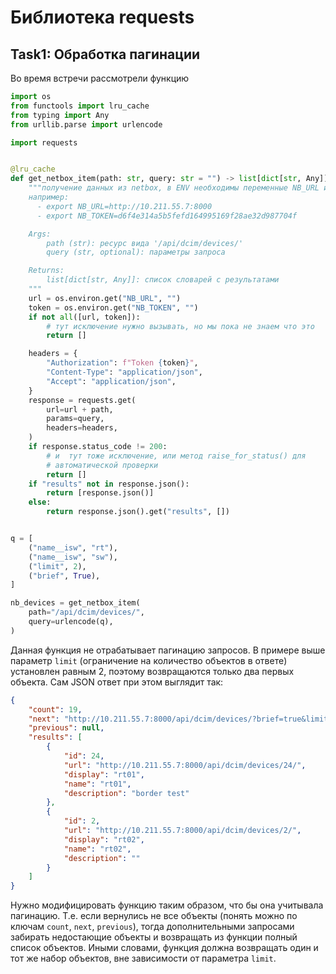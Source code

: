 # Библиотека requests

## Task1: Обработка пагинации

Во время встречи рассмотрели функцию

```python
import os
from functools import lru_cache
from typing import Any
from urllib.parse import urlencode

import requests


@lru_cache
def get_netbox_item(path: str, query: str = "") -> list[dict[str, Any]]:
    """получение данных из netbox, в ENV необходимы переменные NB_URL и NB_TOKEN
    например:
      - export NB_URL=http://10.211.55.7:8000
      - export NB_TOKEN=d6f4e314a5b5fefd164995169f28ae32d987704f

    Args:
        path (str): ресурс вида '/api/dcim/devices/'
        query (str, optional): параметры запроса

    Returns:
        list[dict[str, Any]]: список словарей с результатами
    """
    url = os.environ.get("NB_URL", "")
    token = os.environ.get("NB_TOKEN", "")
    if not all([url, token]):
        # тут исключение нужно вызывать, но мы пока не знаем что это
        return []

    headers = {
        "Authorization": f"Token {token}",
        "Content-Type": "application/json",
        "Accept": "application/json",
    }
    response = requests.get(
        url=url + path,
        params=query,
        headers=headers,
    )
    if response.status_code != 200:
        # и  тут тоже исключение, или метод raise_for_status() для
        # автоматической проверки
        return []
    if "results" not in response.json():
        return [response.json()]
    else:
        return response.json().get("results", [])


q = [
    ("name__isw", "rt"),
    ("name__isw", "sw"),
    ("limit", 2),
    ("brief", True),
]

nb_devices = get_netbox_item(
    path="/api/dcim/devices/",
    query=urlencode(q),
)
```

Данная функция не отрабатывает пагинацию запросов. В примере выше параметр `limit` (ограничение на количество объектов в ответе) установлен равным 2, поэтому возвращаются только два первых объекта. Сам JSON ответ при этом выглядит так:

```json
{
    "count": 19,
    "next": "http://10.211.55.7:8000/api/dcim/devices/?brief=true&limit=2&offset=2",
    "previous": null,
    "results": [
        {
            "id": 24,
            "url": "http://10.211.55.7:8000/api/dcim/devices/24/",
            "display": "rt01",
            "name": "rt01",
            "description": "border test"
        },
        {
            "id": 2,
            "url": "http://10.211.55.7:8000/api/dcim/devices/2/",
            "display": "rt02",
            "name": "rt02",
            "description": ""
        }
    ]
}
```

Нужно модифицировать функцию таким образом, что бы она учитывала пагинацию. Т.е. если вернулись не все объекты (понять можно по ключам `count`, `next`, `previous`), тогда дополнительными запросами забирать недостающие объекты и возвращать из функции полный список объектов. Иными словами, функция должна возвращать один и тот же набор объектов, вне зависимости от параметра `limit`.
